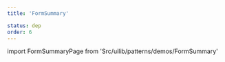 ```yaml
---
title: 'FormSummary'

status: dep
order: 6
---
```


<!--
  ATTENTION: This file is auto generated by using "makeDemosFactory".
  Do not change the content!
-->

import FormSummaryPage from 'Src/uilib/patterns/demos/FormSummary'

<FormSummaryPage />

